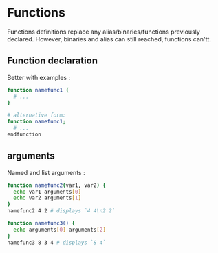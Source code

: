 
# Functions

Functions definitions replace any alias/binaries/functions previously declared. However, binaries and alias can still reached, functions can'tt.

## Function declaration

Better with examples :

```bash
function namefunc1 {
  # ...
}

# alternative form:
function namefunc1;
  # ...
endfunction
```

## arguments

Named and list arguments :

```bash
function namefunc2(var1, var2) {
  echo var1 arguments[0]
  echo var2 arguments[1]
}
namefunc2 4 2 # displays `4 4\n2 2`

function namefunc3() {
  echo arguments[0] arguments[2]
}
namefunc3 8 3 4 # displays `8 4`
```

